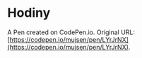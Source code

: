 # Hodiny

A Pen created on CodePen.io. Original URL: [https://codepen.io/mujsen/pen/LYrJrNX](https://codepen.io/mujsen/pen/LYrJrNX).

